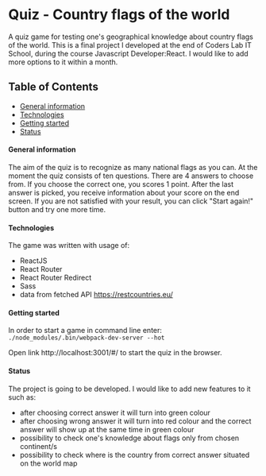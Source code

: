 # Quiz - Country flags of the world 

A quiz game for testing one's geographical knowledge about country flags of the world. 
This is a final project I developed at the end of Coders Lab IT School, during the course Javascript Developer:React.
I would like to add more options to it within a month.

## Table of Contents
- [General information](#general-information)
- [Technologies](#technologies)
- [Getting started](#getting-started)
- [Status](#status)

#### General information #####
The aim of the quiz is to recognize as many national flags as you can.
At the moment the quiz consists of ten questions.
There are 4 answers to choose from. If you choose the correct one, you scores 1 point.
After the last answer is picked, you receive information about your score on the end screen.
If you are not satisfied with your result, you can click "Start again!" button and try one more time.

#### Technologies
The game was written with usage of:
- ReactJS
- React Router
- React Router Redirect
- Sass
- data from fetched API https://restcountries.eu/

#### Getting started

In order to start a game in command line enter: ```./node_modules/.bin/webpack-dev-server --hot```

Open link http://localhost:3001/#/ to start the quiz in the browser.


#### Status

The project is going to be developed. 
I would like to add new features to it such as:
 - after choosing correct answer it will turn into green colour
 - after choosing wrong answer it will turn into red colour and the correct answer will show up at the same time in green colour
 - possibility to check one's knowledge about flags only from chosen continent/s
 - possibility to check where is the country from correct answer situated on the world map
 